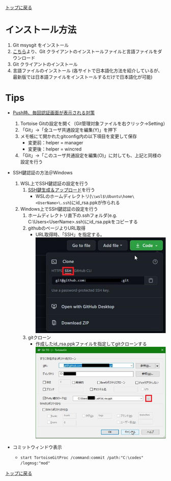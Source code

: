 [トップに戻る](../index.md)

# インストール方法
1. Git msysgit をインストール
1. [こちら](http://code.google.coam/p/tortoisegit/wiki/Download)より、Git クライアントのインストールファイルと言語ファイルをダウンロード
1. Git クライアントのインストール
1. 言語ファイルのインストール (各サイトで日本語化方法を紹介しているが、最新版では日本語ファイルをインストールするだけで日本語化が可能)

# Tips
- [Push時、毎回認証画面が表示される対策](https://gist.github.com/stakiran/ab47411c1767e4e26b561925dbc2ddb3)
	1. Tortoise Gitの設定を開く（Git管理対象ファイルを右クリック→Setting）
	1. 「Git」→「全ユーザ共通設定を編集(Y)」を押下
	1. メモ帳にて開かれたgitconfig内の以下項目を変更して保存
		- 変更前：helper = manager
		- 変更後：helper = wincred
	1. 「Git」→「このユーザ共通設定を編集(O)」に対しても、上記と同様の設定を行う

- SSH鍵認証の方法＠Windows
	1. WSL上でSSH鍵認証の設定を行う
		1. [SSH鍵生成＆アップロード](https://www.emb-se.com/?p=496)を行う
			- WSLのホームディレクトリ(`\\wsl$\Ubuntu\home\<UserName>\.ssh`)にid\_rsa.ppkが作られる
	1. Windows上でSSH鍵認証の設定を行う
		1. ホームディレクトリ直下の.sshフォルダ(e.g. C:\Users\<UserName>\.ssh)にid\_rsa.ppkをコピーする
		1. githubのページよりURL取得
			- URL取得時、「SSH」を指定する。
				![-](githubURL取得.jpg)
		1. gitクローン
			- 作成したid\_rsa.ppkファイルを指定してgitクローンする
				![-](githubクローン方法.jpg)
- コミットウィンドウ表示
	- `start TortoiseGitProc /command:commit /path:"C:\codes" /logmsg:"mod"`

[トップに戻る](../index.md)
